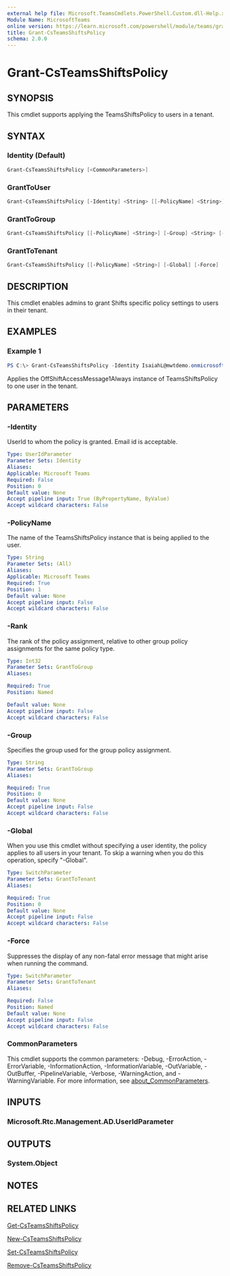 ```yaml
---
external help file: Microsoft.TeamsCmdlets.PowerShell.Custom.dll-Help.xml
Module Name: MicrosoftTeams
online version: https://learn.microsoft.com/powershell/module/teams/grant-teamsshiftspolicy
title: Grant-CsTeamsShiftsPolicy
schema: 2.0.0
---
```


# Grant-CsTeamsShiftsPolicy

## SYNOPSIS

This cmdlet supports applying the TeamsShiftsPolicy to users in a tenant.

## SYNTAX

### Identity (Default)
```powershell
Grant-CsTeamsShiftsPolicy [<CommonParameters>]
```

### GrantToUser
```powershell
Grant-CsTeamsShiftsPolicy [-Identity] <String> [[-PolicyName] <String>] [<CommonParameters>]
```

### GrantToGroup
```powershell
Grant-CsTeamsShiftsPolicy [[-PolicyName] <String>] [-Group] <String> [-Rank] <Int32> [<CommonParameters>]
```

### GrantToTenant
```powershell
Grant-CsTeamsShiftsPolicy [[-PolicyName] <String>] [-Global] [-Force] [<CommonParameters>]
```

## DESCRIPTION
This cmdlet enables admins to grant Shifts specific policy settings to users in their tenant.

## EXAMPLES

### Example 1
```powershell
PS C:\> Grant-CsTeamsShiftsPolicy -Identity IsaiahL@mwtdemo.onmicrosoft.com -PolicyName OffShiftAccessMessage1Always
```
Applies the OffShiftAccessMessage1Always instance of TeamsShiftsPolicy to one user in the tenant.

## PARAMETERS

### -Identity
UserId to whom the policy is granted. Email id is acceptable.

```yaml
Type: UserIdParameter
Parameter Sets: Identity
Aliases:
Applicable: Microsoft Teams
Required: False
Position: 0
Default value: None
Accept pipeline input: True (ByPropertyName, ByValue)
Accept wildcard characters: False
```

### -PolicyName
The name of the TeamsShiftsPolicy instance that is being applied to the user.

```yaml
Type: String
Parameter Sets: (All)
Aliases:
Applicable: Microsoft Teams
Required: True
Position: 1
Default value: None
Accept pipeline input: False
Accept wildcard characters: False
```

### -Rank
The rank of the policy assignment, relative to other group policy assignments for the same policy type.

```yaml
Type: Int32
Parameter Sets: GrantToGroup
Aliases:

Required: True
Position: Named

Default value: None
Accept pipeline input: False
Accept wildcard characters: False
```

### -Group
Specifies the group used for the group policy assignment.

```yaml
Type: String
Parameter Sets: GrantToGroup
Aliases:

Required: True
Position: 0
Default value: None
Accept pipeline input: False
Accept wildcard characters: False
```

### -Global
When you use this cmdlet without specifying a user identity, the policy applies to all users in your tenant. To skip a warning when you do this operation, specify "-Global".

```yaml
Type: SwitchParameter
Parameter Sets: GrantToTenant
Aliases:

Required: True
Position: 0
Default value: None
Accept pipeline input: False
Accept wildcard characters: False
```

### -Force
Suppresses the display of any non-fatal error message that might arise when running the command.

```yaml
Type: SwitchParameter
Parameter Sets: GrantToTenant
Aliases:

Required: False
Position: Named
Default value: None
Accept pipeline input: False
Accept wildcard characters: False
```

### CommonParameters
This cmdlet supports the common parameters: -Debug, -ErrorAction, -ErrorVariable, -InformationAction, -InformationVariable, -OutVariable, -OutBuffer, -PipelineVariable, -Verbose, -WarningAction, and -WarningVariable. For more information, see [about_CommonParameters](https://go.microsoft.com/fwlink/?LinkID=113216).

## INPUTS

### Microsoft.Rtc.Management.AD.UserIdParameter

## OUTPUTS

### System.Object

## NOTES

## RELATED LINKS

[Get-CsTeamsShiftsPolicy](https://learn.microsoft.com/powershell/module/teams/get-csteamsshiftspolicy)

[New-CsTeamsShiftsPolicy](https://learn.microsoft.com/powershell/module/teams/new-csteamsshiftspolicy)

[Set-CsTeamsShiftsPolicy](https://learn.microsoft.com/powershell/module/teams/set-csteamsshiftspolicy)

[Remove-CsTeamsShiftsPolicy](https://learn.microsoft.com/powershell/module/teams/remove-csteamsshiftspolicy)
